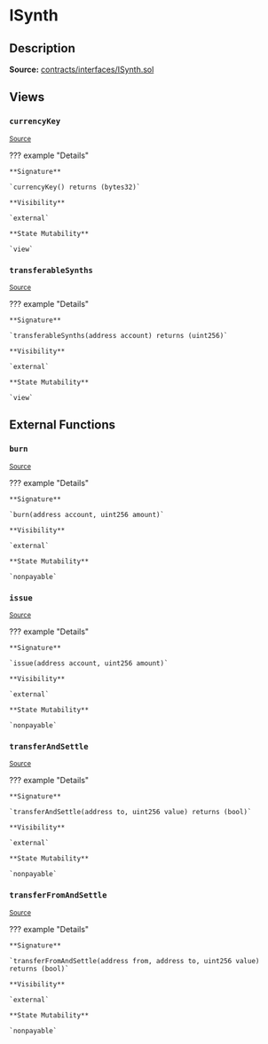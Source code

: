 # ISynth

## Description

**Source:** [contracts/interfaces/ISynth.sol](https://github.com/Synthetixio/synthetix/tree/v2.33.0-ovm/contracts/interfaces/ISynth.sol)

## Views

### `currencyKey`

<sub>[Source](https://github.com/Synthetixio/synthetix/tree/v2.33.0-ovm/contracts/interfaces/ISynth.sol#L7)</sub>

??? example "Details"

    **Signature**

    `currencyKey() returns (bytes32)`

    **Visibility**

    `external`

    **State Mutability**

    `view`

### `transferableSynths`

<sub>[Source](https://github.com/Synthetixio/synthetix/tree/v2.33.0-ovm/contracts/interfaces/ISynth.sol#L9)</sub>

??? example "Details"

    **Signature**

    `transferableSynths(address account) returns (uint256)`

    **Visibility**

    `external`

    **State Mutability**

    `view`

## External Functions

### `burn`

<sub>[Source](https://github.com/Synthetixio/synthetix/tree/v2.33.0-ovm/contracts/interfaces/ISynth.sol#L21)</sub>

??? example "Details"

    **Signature**

    `burn(address account, uint256 amount)`

    **Visibility**

    `external`

    **State Mutability**

    `nonpayable`

### `issue`

<sub>[Source](https://github.com/Synthetixio/synthetix/tree/v2.33.0-ovm/contracts/interfaces/ISynth.sol#L23)</sub>

??? example "Details"

    **Signature**

    `issue(address account, uint256 amount)`

    **Visibility**

    `external`

    **State Mutability**

    `nonpayable`

### `transferAndSettle`

<sub>[Source](https://github.com/Synthetixio/synthetix/tree/v2.33.0-ovm/contracts/interfaces/ISynth.sol#L12)</sub>

??? example "Details"

    **Signature**

    `transferAndSettle(address to, uint256 value) returns (bool)`

    **Visibility**

    `external`

    **State Mutability**

    `nonpayable`

### `transferFromAndSettle`

<sub>[Source](https://github.com/Synthetixio/synthetix/tree/v2.33.0-ovm/contracts/interfaces/ISynth.sol#L14)</sub>

??? example "Details"

    **Signature**

    `transferFromAndSettle(address from, address to, uint256 value) returns (bool)`

    **Visibility**

    `external`

    **State Mutability**

    `nonpayable`
